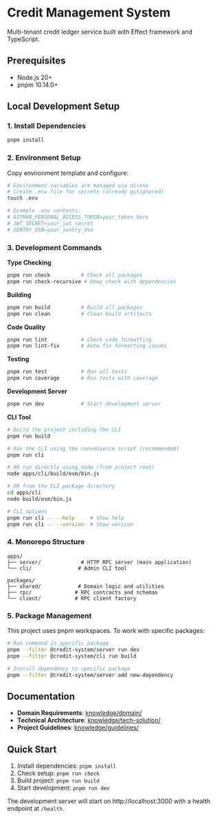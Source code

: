 # Credit Management System

Multi-tenant credit ledger service built with Effect framework and TypeScript.

## Prerequisites

- Node.js 20+
- pnpm 10.14.0+

## Local Development Setup

### 1. Install Dependencies

```bash
pnpm install
```

### 2. Environment Setup

Copy environment template and configure:

```bash
# Environment variables are managed via direnv
# Create .env file for secrets (already gitignored)
touch .env

# Example .env contents:
# GITHUB_PERSONAL_ACCESS_TOKEN=your_token_here
# JWT_SECRET=your_jwt_secret
# SENTRY_DSN=your_sentry_dsn
```

### 3. Development Commands

**Type Checking**
```bash
pnpm run check          # Check all packages
pnpm run check-recursive # Deep check with dependencies
```

**Building**
```bash
pnpm run build          # Build all packages
pnpm run clean          # Clean build artifacts
```

**Code Quality**
```bash
pnpm run lint           # Check code formatting
pnpm run lint-fix       # Auto-fix formatting issues
```

**Testing**
```bash
pnpm run test           # Run all tests
pnpm run coverage       # Run tests with coverage
```

**Development Server**
```bash
pnpm run dev            # Start development server
```

**CLI Tool**
```bash
# Build the project including the CLI
pnpm run build

# Run the CLI using the convenience script (recommended)
pnpm run cli

# OR run directly using node (from project root)
node apps/cli/build/esm/bin.js

# OR from the CLI package directory
cd apps/cli
node build/esm/bin.js

# CLI options
pnpm run cli -- --help     # Show help
pnpm run cli -- --version  # Show version
```

### 4. Monorepo Structure

```
apps/
├── server/             # HTTP RPC server (main application)
└── cli/               # Admin CLI tool

packages/
├── shared/            # Domain logic and utilities
├── rpc/              # RPC contracts and schemas  
└── client/           # RPC client factory
```

### 5. Package Management

This project uses pnpm workspaces. To work with specific packages:

```bash
# Run command in specific package
pnpm --filter @credit-system/server run dev
pnpm --filter @credit-system/cli run build

# Install dependency to specific package
pnpm --filter @credit-system/server add new-dependency
```

## Documentation

- **Domain Requirements**: [knowledge/domain/](./knowledge/domain/)
- **Technical Architecture**: [knowledge/tech-solution/](./knowledge/tech-solution/)
- **Project Guidelines**: [knowledge/guidelines/](./knowledge/guidelines/)

## Quick Start

1. Install dependencies: `pnpm install`
2. Check setup: `pnpm run check`
3. Build project: `pnpm run build`  
4. Start development: `pnpm run dev`

The development server will start on http://localhost:3000 with a health endpoint at `/health`.

